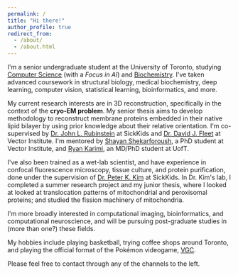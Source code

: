 ```yaml
---
permalink: /
title: "Hi there!"
author_profile: true
redirect_from: 
  - /about/
  - /about.html
---
```


I'm a senior undergraduate student at the University of Toronto, studying [Computer Science](https://web.cs.toronto.edu) (with a *Focus in AI*) and [Biochemistry](https://biochemistry.utoronto.ca). I've taken advanced coursework in structural biology, medical biochemistry, deep learning, computer vision, statistical learning, bioinformatics, and more.

My current research interests are in 3D reconstruction, specifically in the context of the **cryo-EM problem**. My senior thesis aims to develop methodology to reconstruct membrane proteins embedded in their native lipid bilayer by using prior knowledge about their relative orientation. I'm co-supervised by [Dr. John L. Rubinstein](https://www.rubinsteinlab.org) at SickKids and [Dr. David J. Fleet](https://www.cs.toronto.edu/~fleet/) at Vector Institute. I'm mentored by [Shayan Shekarforoush](https://shekshaa.github.io), a PhD student at Vector Institute, and [Ryan Karimi](https://scholar.google.com/citations?user=ekl4WVEAAAAJ&hl=en), an MD/PhD student at UofT.

I've also been trained as a wet-lab scientist, and have experience in confocal fluorescence microscopy, tissue culture, and protein purification, done under the supervision of [Dr. Peter K. Kim](https://biochemistry.utoronto.ca/person/peter-k-kim/) at SickKids. In Dr. Kim's lab, I completed a summer research project and my junior thesis, where I looked at looked at translocation patterns of mitochondrial and peroxisomal proteins; and studied the fission machinery of mitochondria.

I'm more broadly interested in computational imaging, bioinformatics, and computational neuroscience, and will be pursuing post-graduate studies in (more than one?) these fields.

My hobbies include playing basketball, trying coffee shops around Toronto, and playing the official format of the Pokémon videogame, [VGC](https://play.pokemonshowdown.com).

Please feel free to contact through any of the channels to the left.